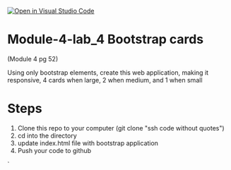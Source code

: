 [![Open in Visual Studio Code](https://classroom.github.com/assets/open-in-vscode-c66648af7eb3fe8bc4f294546bfd86ef473780cde1dea487d3c4ff354943c9ae.svg)](https://classroom.github.com/online_ide?assignment_repo_id=10501401&assignment_repo_type=AssignmentRepo)
# Module-4-lab_4 Bootstrap cards
(Module 4 pg 52) 

Using only bootstrap elements, create this web application, making it responsive, 4 cards when large, 2 when medium, and 1 when small

# Steps

1. Clone this repo to your computer (git clone "ssh code without quotes")
2. cd into the directory
3. update index.html file with bootstrap application
4. Push your code to github 

`